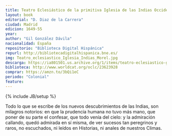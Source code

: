 ```yaml
---
title: Teatro Eclesiástico de la primitiva Iglesia de las Indias Occidentales 
layout: book
editorial: "D. Diaz de la Carrera"
ciudad: Madrid
edicion: 1649-55
year: 
author: "Gil González Dávila"
nacionalidad: España
repositorio: "Biblioteca Digital Hispánica"
repurl: http://bibliotecadigitalhispanica.bne.es/
img: Teatro_eclesiastico_Iglesia_Indias_Morel.jpg
descarga: https://ia801501.us.archive.org/1/items/teatro-eclesiastico-gil-gonzalez-davila/Teatro%20eclesi%C3%A1stico%20-%20Gil%20Gonz%C3%A1lez%20D%C3%A1vila.pdf
biblioteca: http://www.worldcat.org/oclc/23623928
comprar: https://amzn.to/3bQi1eC
periodo: "Colonial"
feature: 
---
```

{% include JB/setup %}

Todo lo que se escribe de los nuevos descubrimientos de las Indias, son milagros notorios: en que la prudencia humana no tuvo más mano, que poner de su parte el confesar, que todo venía del cielo: y la admiración callando, quedó admirada en sí misma, de ver sucesos tan peregrinos y raros, no escuchados, ni leídos en Historias, ni anales de nuestros Climas.

